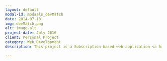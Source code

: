 ```yaml
---
layout: default
modal-id: modaals_devMatch
date: 2014-07-18
img: devMatch.png
alt: image-alt
project-date: July 2016
client: Personal Project
category: Web Development
description: This project is a Subscription-based web application <a href="https://rocky-stream-15179.herokuapp.com/">Dev-Match</a>. The user can sign up for a pro or free account and the pro account has more abilities.

---
```

